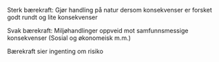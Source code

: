 Sterk bærekraft: Gjør handling på natur dersom konsekvenser er forsket godt rundt og lite konsekvenser

Svak bærekraft: Miljøhandlinger oppveid mot samfunnsmessige konsekvenser (Sosial og økonomeisk m.m.)

Bærekraft sier ingenting om risiko